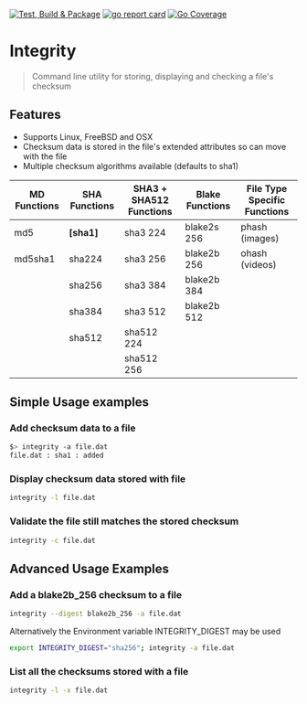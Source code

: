 
[![Test, Build & Package](https://github.com/greycubesgav/integrity/actions/workflows/package.yml/badge.svg)](https://github.com/greycubesgav/integrity/actions/workflows/package.yml)
[![go report card](https://goreportcard.com/badge/github.com/greycubesgav/integrity)](https://goreportcard.com/report/github.com/greycubesgav/integrity)
[![Go Coverage](https://github.com/greycubesgav/integrity/wiki/coverage.svg)](https://raw.githack.com/wiki/greycubesgav/integrity/coverage.html)

# Integrity
> Command line utility for storing, displaying and checking a file's checksum

## Features

* Supports Linux, FreeBSD and OSX
* Checksum data is stored in the file's extended attributes so can move with the file
* Multiple checksum algorithms available (defaults to sha1)

| MD Functions | SHA Functions | SHA3 + SHA512 Functions  | Blake Functions | File Type Specific Functions |
|--------------|---------------|--------------------------|-----------------|----------------|
| md5          | **[sha1]**    | sha3 224                 | blake2s 256     | phash (images) |
| md5sha1      | sha224        | sha3 256                 | blake2b 256     | ohash (videos) |
|              | sha256        | sha3 384                 | blake2b 384     |
|              | sha384        | sha3 512                 | blake2b 512     |
|              | sha512        | sha512 224               |                 |
|              |               | sha512 256               |                 |

## Simple Usage examples

### Add checksum data to a file

```bash
$> integrity -a file.dat
file.dat : sha1 : added
```

### Display checksum data stored with file

```bash
integrity -l file.dat
```

### Validate the file still matches the stored checksum

```bash
integrity -c file.dat
```

## Advanced Usage Examples


### Add a blake2b_256 checksum to a file
```bash
integrity --digest blake2b_256 -a file.dat
```

Alternatively the Environment variable INTEGRITY_DIGEST may be used
```bash
export INTEGRITY_DIGEST="sha256"; integrity -a file.dat
```

### List all the checksums stored with a file

```bash
integrity -l -x file.dat
```




